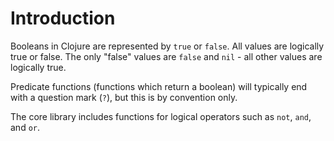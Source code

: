 # Introduction

Booleans in Clojure are represented by `true` or `false`. All values are logically true or false. The only "false" values are `false` and `nil` - all other values are logically true.

Predicate functions (functions which return a boolean) will typically end with a question mark (`?`), but this is by convention only.

The core library includes functions for logical operators such as `not`, `and`, and `or`.
